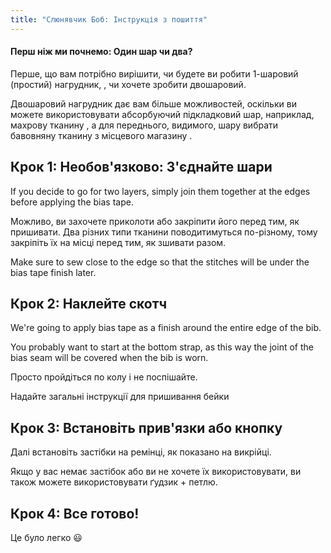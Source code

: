 ```yaml
---
title: "Слюнявчик Боб: Інструкція з пошиття"
---
```


<Note>

#### Перш ніж ми почнемо: Один шар чи два?

Перше, що вам потрібно вирішити, чи будете ви робити 1-шаровий (простий) нагрудник,
, чи хочете зробити двошаровий.

Двошаровий нагрудник дає вам більше можливостей, оскільки ви можете використовувати абсорбуючий підкладковий шар, наприклад, махрову тканину
, а для переднього, видимого, шару вибрати бавовняну тканину з місцевого магазину
.

</Note>

## Крок 1: Необов'язково: З'єднайте шари

If you decide to go for two layers, simply join them together at the edges before applying the bias tape.

Можливо, ви захочете приколоти або закріпити його перед тим, як пришивати. Два різних типи тканини поводитимуться по-різному, тому закріпіть їх на місці перед тим, як зшивати разом.

Make sure to sew close to the edge so that the stitches will be under the bias tape finish later.

## Крок 2: Наклейте скотч

We're going to apply bias tape as a finish around the entire edge of the bib.

You probably want to start at the bottom strap, as this way the joint of the bias seam will be covered when the bib is worn.

Просто пройдіться по колу і не поспішайте.

<Fixme>

Надайте загальні інструкції для пришивання бейки

</Fixme>

## Крок 3: Встановіть прив'язки або кнопку

Далі встановіть застібки на ремінці, як показано на викрійці.

Якщо у вас немає застібок або ви не хочете їх використовувати, ви також можете використовувати ґудзик + петлю.

## Крок 4: Все готово!

Це було легко 😃
